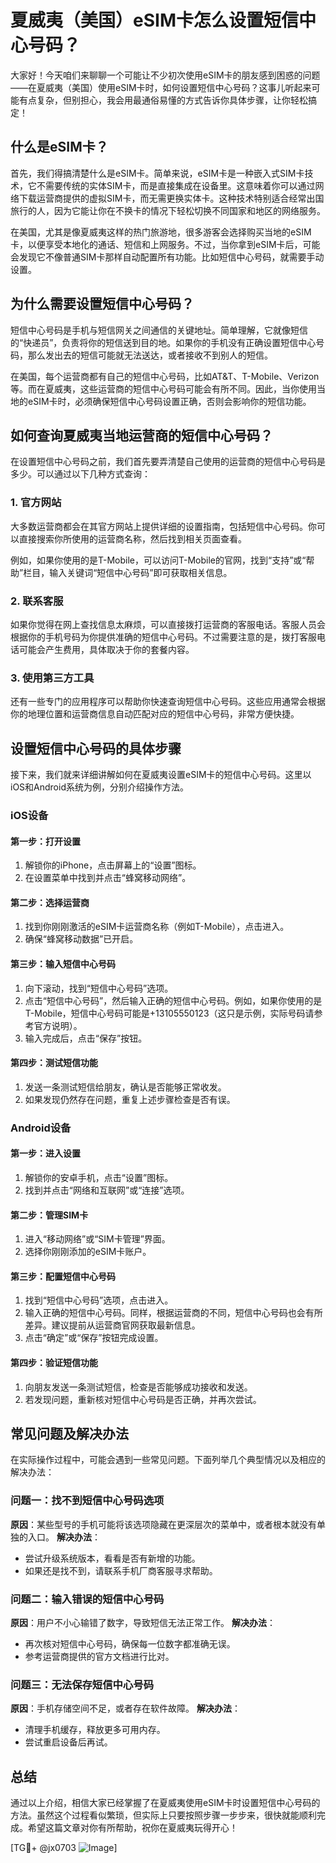 # 夏威夷（美国）eSIM卡怎么设置短信中心号码？

大家好！今天咱们来聊聊一个可能让不少初次使用eSIM卡的朋友感到困惑的问题——在夏威夷（美国）使用eSIM卡时，如何设置短信中心号码？这事儿听起来可能有点复杂，但别担心，我会用最通俗易懂的方式告诉你具体步骤，让你轻松搞定！

## 什么是eSIM卡？

首先，我们得搞清楚什么是eSIM卡。简单来说，eSIM卡是一种嵌入式SIM卡技术，它不需要传统的实体SIM卡，而是直接集成在设备里。这意味着你可以通过网络下载运营商提供的虚拟SIM卡，而无需更换实体卡。这种技术特别适合经常出国旅行的人，因为它能让你在不换卡的情况下轻松切换不同国家和地区的网络服务。

在美国，尤其是像夏威夷这样的热门旅游地，很多游客会选择购买当地的eSIM卡，以便享受本地化的通话、短信和上网服务。不过，当你拿到eSIM卡后，可能会发现它不像普通SIM卡那样自动配置所有功能。比如短信中心号码，就需要手动设置。

## 为什么需要设置短信中心号码？

短信中心号码是手机与短信网关之间通信的关键地址。简单理解，它就像短信的“快递员”，负责将你的短信送到目的地。如果你的手机没有正确设置短信中心号码，那么发出去的短信可能就无法送达，或者接收不到别人的短信。

在美国，每个运营商都有自己的短信中心号码，比如AT&T、T-Mobile、Verizon等。而在夏威夷，这些运营商的短信中心号码可能会有所不同。因此，当你使用当地的eSIM卡时，必须确保短信中心号码设置正确，否则会影响你的短信功能。

## 如何查询夏威夷当地运营商的短信中心号码？

在设置短信中心号码之前，我们首先要弄清楚自己使用的运营商的短信中心号码是多少。可以通过以下几种方式查询：

### 1. 官方网站
大多数运营商都会在其官方网站上提供详细的设置指南，包括短信中心号码。你可以直接搜索你所使用的运营商名称，然后找到相关页面查看。

例如，如果你使用的是T-Mobile，可以访问T-Mobile的官网，找到“支持”或“帮助”栏目，输入关键词“短信中心号码”即可获取相关信息。

### 2. 联系客服
如果你觉得在网上查找信息太麻烦，可以直接拨打运营商的客服电话。客服人员会根据你的手机号码为你提供准确的短信中心号码。不过需要注意的是，拨打客服电话可能会产生费用，具体取决于你的套餐内容。

### 3. 使用第三方工具
还有一些专门的应用程序可以帮助你快速查询短信中心号码。这些应用通常会根据你的地理位置和运营商信息自动匹配对应的短信中心号码，非常方便快捷。

## 设置短信中心号码的具体步骤

接下来，我们就来详细讲解如何在夏威夷设置eSIM卡的短信中心号码。这里以iOS和Android系统为例，分别介绍操作方法。

### iOS设备

#### 第一步：打开设置
1. 解锁你的iPhone，点击屏幕上的“设置”图标。
2. 在设置菜单中找到并点击“蜂窝移动网络”。

#### 第二步：选择运营商
1. 找到你刚刚激活的eSIM卡运营商名称（例如T-Mobile），点击进入。
2. 确保“蜂窝移动数据”已开启。

#### 第三步：输入短信中心号码
1. 向下滚动，找到“短信中心号码”选项。
2. 点击“短信中心号码”，然后输入正确的短信中心号码。例如，如果你使用的是T-Mobile，短信中心号码可能是+13105550123（这只是示例，实际号码请参考官方说明）。
3. 输入完成后，点击“保存”按钮。

#### 第四步：测试短信功能
1. 发送一条测试短信给朋友，确认是否能够正常收发。
2. 如果发现仍然存在问题，重复上述步骤检查是否有误。

### Android设备

#### 第一步：进入设置
1. 解锁你的安卓手机，点击“设置”图标。
2. 找到并点击“网络和互联网”或“连接”选项。

#### 第二步：管理SIM卡
1. 进入“移动网络”或“SIM卡管理”界面。
2. 选择你刚刚添加的eSIM卡账户。

#### 第三步：配置短信中心号码
1. 找到“短信中心号码”选项，点击进入。
2. 输入正确的短信中心号码。同样，根据运营商的不同，短信中心号码也会有所差异。建议提前从运营商官网获取最新信息。
3. 点击“确定”或“保存”按钮完成设置。

#### 第四步：验证短信功能
1. 向朋友发送一条测试短信，检查是否能够成功接收和发送。
2. 若发现问题，重新核对短信中心号码是否正确，并再次尝试。

## 常见问题及解决办法

在实际操作过程中，可能会遇到一些常见问题。下面列举几个典型情况以及相应的解决办法：

### 问题一：找不到短信中心号码选项
**原因**：某些型号的手机可能将该选项隐藏在更深层次的菜单中，或者根本就没有单独的入口。
**解决办法**：
- 尝试升级系统版本，看看是否有新增的功能。
- 如果还是找不到，请联系手机厂商客服寻求帮助。

### 问题二：输入错误的短信中心号码
**原因**：用户不小心输错了数字，导致短信无法正常工作。
**解决办法**：
- 再次核对短信中心号码，确保每一位数字都准确无误。
- 参考运营商提供的官方文档进行比对。

### 问题三：无法保存短信中心号码
**原因**：手机存储空间不足，或者存在软件故障。
**解决办法**：
- 清理手机缓存，释放更多可用内存。
- 尝试重启设备后再试。

## 总结

通过以上介绍，相信大家已经掌握了在夏威夷使用eSIM卡时设置短信中心号码的方法。虽然这个过程看似繁琐，但实际上只要按照步骤一步步来，很快就能顺利完成。希望这篇文章对你有所帮助，祝你在夏威夷玩得开心！

[TG💪+ @jx0703 ![Image](https://github.com/user-attachments/assets/dbca1d08-cadb-493c-b0ec-ad6f7a83f270)]